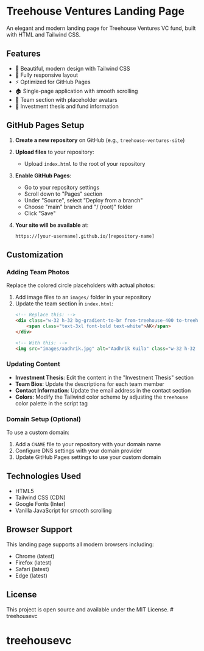 # Treehouse Ventures Landing Page

An elegant and modern landing page for Treehouse Ventures VC fund, built with HTML and Tailwind CSS.

## Features

- 🎨 Beautiful, modern design with Tailwind CSS
- 📱 Fully responsive layout
- ⚡ Optimized for GitHub Pages
- 🏠 Single-page application with smooth scrolling
- 👥 Team section with placeholder avatars
- 💼 Investment thesis and fund information

## GitHub Pages Setup

1. **Create a new repository** on GitHub (e.g., `treehouse-ventures-site`)

2. **Upload files** to your repository:
   - Upload `index.html` to the root of your repository

3. **Enable GitHub Pages**:
   - Go to your repository settings
   - Scroll down to "Pages" section
   - Under "Source", select "Deploy from a branch"
   - Choose "main" branch and "/ (root)" folder
   - Click "Save"

4. **Your site will be available** at:
   ```
   https://[your-username].github.io/[repository-name]
   ```

## Customization

### Adding Team Photos
Replace the colored circle placeholders with actual photos:

1. Add image files to an `images/` folder in your repository
2. Update the team section in `index.html`:
   ```html
   <!-- Replace this: -->
   <div class="w-32 h-32 bg-gradient-to-br from-treehouse-400 to-treehouse-600 rounded-full mx-auto mb-6 flex items-center justify-center">
       <span class="text-3xl font-bold text-white">AK</span>
   </div>
   
   <!-- With this: -->
   <img src="images/aadhrik.jpg" alt="Aadhrik Kuila" class="w-32 h-32 rounded-full mx-auto mb-6 object-cover">
   ```

### Updating Content
- **Investment Thesis**: Edit the content in the "Investment Thesis" section
- **Team Bios**: Update the descriptions for each team member
- **Contact Information**: Update the email address in the contact section
- **Colors**: Modify the Tailwind color scheme by adjusting the `treehouse` color palette in the script tag

### Domain Setup (Optional)
To use a custom domain:
1. Add a `CNAME` file to your repository with your domain name
2. Configure DNS settings with your domain provider
3. Update GitHub Pages settings to use your custom domain

## Technologies Used

- HTML5
- Tailwind CSS (CDN)
- Google Fonts (Inter)
- Vanilla JavaScript for smooth scrolling

## Browser Support

This landing page supports all modern browsers including:
- Chrome (latest)
- Firefox (latest)
- Safari (latest)
- Edge (latest)

## License

This project is open source and available under the MIT License. # treehousevc
# treehousevc
